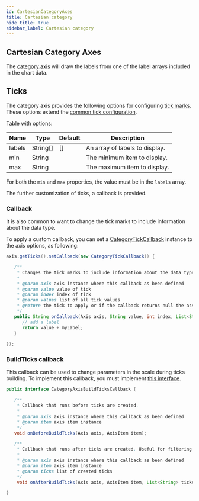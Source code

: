 ```yaml
---
id: CartesianCategoryAxes
title: Cartesian category
hide_title: true
sidebar_label: Cartesian category
---
```

## Cartesian Category Axes

The [category axis](https://www.pepstock.org/Charba/3.3/org/pepstock/charba/client/configuration/CartesianCategoryAxis.html) will draw the labels from one of the label arrays included in the chart data.

## Ticks

The category axis provides the following options for configuring [tick marks](https://www.pepstock.org/Charba/3.3/org/pepstock/charba/client/configuration/CartesianCategoryTick.html). These options extend the [common tick configuration](CartesianAxes#tick-configuration).

Table with options:

| Name | Type | Default | Description
| -----| ---- | --------| -----------
| labels | String[] | [] | An array of labels to display.
| min | String |  | The minimum item to display.
| max | String |  | The maximum item to display.

For both the `min` and `max` properties, the value must be in the `labels` array.

The further customization of ticks, a callback is provided.

### Callback

It is also common to want to change the tick marks to include information about the data type. 

To apply a custom callback, you can set a [CategoryTickCallback](https://www.pepstock.org/Charba/3.3/org/pepstock/charba/client/callbacks/CategoryTickCallback.html) instance to the axis options, as following:

```java
axis.getTicks().setCallback(new CategoryTickCallback() {

   /**
    * Changes the tick marks to include information about the data type.
    * 
    * @param axis axis instance where this callback as been defined
    * @param value value of tick
    * @param index index of tick
    * @param values list of all tick values
    * @return the tick to apply or if the callback returns null the associated grid line will be hidden.
    */
   public String onCallback(Axis axis, String value, int index, List<String> values){
      // add a label
      return value + myLabel;
   }
         
});
```

### BuildTicks callback

This callback can be used to change parameters in the scale during ticks building. To implement this callback, you must implement [this interface](https://www.pepstock.org/Charba/3.3/org/pepstock/charba/client/callbacks/CategoryAxisBuildTicksCallback.html). 

```java
public interface CategoryAxisBuildTicksCallback {

   /**
    * Callback that runs before ticks are created.
    * 
    * @param axis axis instance where this callback as been defined
    * @param item axis item instance
    */
   void onBeforeBuildTicks(Axis axis, AxisItem item);

   /**
    * Callback that runs after ticks are created. Useful for filtering ticks.
    * 
    * @param axis axis instance where this callback as been defined
    * @param item axis item instance
    * @param ticks list of created ticks
    */
    void onAfterBuildTicks(Axis axis, AxisItem item, List<String> ticks);

}
```
